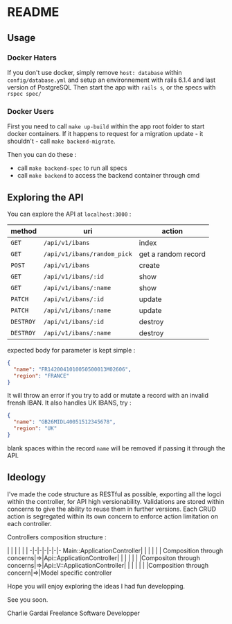 # README

## Usage

### Docker Haters

If you don't use docker, simply remove `host: database` within `config/database.yml` and setup an environnement with rails 6.1.4 and last version of PostgreSQL
Then start the app with `rails s`, or the specs with `rspec spec/`

### Docker Users

First you need to call `make up-build` within the app root folder to start docker containers.
If it happens to request for a migration update - it shouldn't - call `make backend-migrate`.

Then you can do these :

* call `make backend-spec` to run all specs
* call `make backend` to access the backend container through cmd

## Exploring the API

You can explore the API at `localhost:3000` :

method | uri | action
-------|-----|-------
`GET`|`/api/v1/ibans`|index
`GET`|`/api/v1/ibans/random_pick`|get a random record
`POST`|`/api/v1/ibans`|create
`GET`|`/api/v1/ibans/:id`|show
`GET`|`/api/v1/ibans/:name`|show
`PATCH`|`/api/v1/ibans/:id`|update
`PATCH`|`/api/v1/ibans/:name`|update
`DESTROY`|`/api/v1/ibans/:id`|destroy
`DESTROY`|`/api/v1/ibans/:name`|destroy

expected body for parameter is kept simple :
```json
{
  "name": "FR1420041010050500013M02606",
  "region": "FRANCE"
}
```

It will throw an error if you try to add or mutate a record with an invalid frensh IBAN.
It also handles UK IBANS, try :
```json
{
  "name": "GB26MIDL40051512345678",
  "region": "UK"
}
```

blank spaces within the record `name` will be removed if passing it through the API.

## Ideology

I've made the code structure as RESTful as possible, exporting all the logci within the controller, for API high versionability.
Validations are stored within concerns to give the ability to reuse them in further versions.
Each CRUD action is segregated within its own concern to enforce action limitation on each controller.

Controllers composition structure :

 | | | | | | 
-|-|-|-|-|-|-
Main::ApplicationController| | | | | |
Composition through concerns|=>|Api::ApplicationController| | | |
| | |Compositon through concerns|=>|Api::V<n>::ApplicationController| | |
| | | |Composition through concern|=>|Model specific controller



Hope you will enjoy exploring the ideas I had fun developping.

See you soon.

Charlie Gardai
Freelance Software Developper
